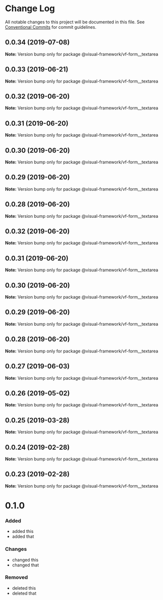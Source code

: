 # Change Log

All notable changes to this project will be documented in this file.
See [Conventional Commits](https://conventionalcommits.org) for commit guidelines.

## 0.0.34 (2019-07-08)

**Note:** Version bump only for package @visual-framework/vf-form__textarea





## 0.0.33 (2019-06-21)

**Note:** Version bump only for package @visual-framework/vf-form__textarea





## 0.0.32 (2019-06-20)

**Note:** Version bump only for package @visual-framework/vf-form__textarea





## 0.0.31 (2019-06-20)

**Note:** Version bump only for package @visual-framework/vf-form__textarea





## 0.0.30 (2019-06-20)

**Note:** Version bump only for package @visual-framework/vf-form__textarea





## 0.0.29 (2019-06-20)

**Note:** Version bump only for package @visual-framework/vf-form__textarea





## 0.0.28 (2019-06-20)

**Note:** Version bump only for package @visual-framework/vf-form__textarea





## 0.0.32 (2019-06-20)

**Note:** Version bump only for package @visual-framework/vf-form__textarea





## 0.0.31 (2019-06-20)

**Note:** Version bump only for package @visual-framework/vf-form__textarea





## 0.0.30 (2019-06-20)

**Note:** Version bump only for package @visual-framework/vf-form__textarea





## 0.0.29 (2019-06-20)

**Note:** Version bump only for package @visual-framework/vf-form__textarea





## 0.0.28 (2019-06-20)

**Note:** Version bump only for package @visual-framework/vf-form__textarea





## 0.0.27 (2019-06-03)

**Note:** Version bump only for package @visual-framework/vf-form__textarea





## 0.0.26 (2019-05-02)

**Note:** Version bump only for package @visual-framework/vf-form__textarea





## 0.0.25 (2019-03-28)

**Note:** Version bump only for package @visual-framework/vf-form__textarea





## 0.0.24 (2019-02-28)

**Note:** Version bump only for package @visual-framework/vf-form__textarea





## 0.0.23 (2019-02-28)

**Note:** Version bump only for package @visual-framework/vf-form__textarea





# 0.1.0

### Added
- added this
- added that

### Changes

- changed this
- changed that

### Removed

- deleted this
- deleted that
